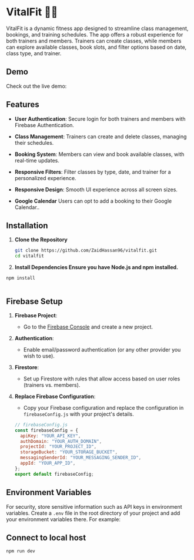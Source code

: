 # VitalFit 🏋️‍♂️

VitalFit is a dynamic fitness app designed to streamline class management, bookings, and training schedules. The app offers a robust experience for both trainers and members. Trainers can create classes, while members can explore available classes, book slots, and filter options based on date, class type, and trainer.

## Demo

Check out the live demo:

## Features

- **User Authentication**: Secure login for both trainers and members with Firebase Authentication.
- **Class Management**: Trainers can create and delete classes, managing their schedules.
- **Booking System**: Members can view and book available classes, with real-time updates.
- **Responsive Filters**: Filter classes by type, date, and trainer for a personalized experience.
- **Responsive Design**: Smooth UI experience across all screen sizes.

- **Google Calendar** Users can opt to add a booking to their Google Calendar..

## Installation

1. **Clone the Repository**

   ```bash
   git clone https://github.com/ZaidHassan96/vitalfit.git
   cd vitalfit


   ```

2. **Install Dependencies Ensure you have Node.js and npm installed.**

```
npm install


```

## Firebase Setup

1. **Firebase Project**:

   - Go to the [Firebase Console](https://console.firebase.google.com/) and create a new project.

2. **Authentication**:

   - Enable email/password authentication (or any other provider you wish to use).

3. **Firestore**:

   - Set up Firestore with rules that allow access based on user roles (trainers vs. members).

4. **Replace Firebase Configuration**:

   - Copy your Firebase configuration and replace the configuration in `firebaseConfig.js` with your project's details.

   ```javascript
   // firebaseConfig.js
   const firebaseConfig = {
     apiKey: "YOUR_API_KEY",
     authDomain: "YOUR_AUTH_DOMAIN",
     projectId: "YOUR_PROJECT_ID",
     storageBucket: "YOUR_STORAGE_BUCKET",
     messagingSenderId: "YOUR_MESSAGING_SENDER_ID",
     appId: "YOUR_APP_ID",
   };
   export default firebaseConfig;
   ```

## Environment Variables

For security, store sensitive information such as API keys in environment variables. Create a `.env` file in the root directory of your project and add your environment variables there. For example:

## Connect to local host

```
npm run dev
```
